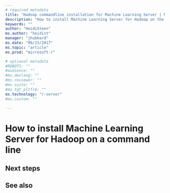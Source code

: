 ```yaml
---
# required metadata
title: "Hadoop commandline installation for Machine Learning Server | Microsoft Docs"
description: "How to install Machine Learning Server for Hadoop on the command line."
keywords: ""
author: "HeidiSteen"
ms.author: "heidist"
manager: "jhubbard"
ms.date: "09/15/2017"
ms.topic: "article"
ms.prod: "microsoft-r"

# optional metadata
#ROBOTS: ""
#audience: ""
#ms.devlang: ""
#ms.reviewer: ""
#ms.suite: ""
#ms.tgt_pltfrm: ""
ms.technology: "r-server"
#ms.custom: ""

---
```


# How to install Machine Learning Server for Hadoop on a command line


## Next steps

## See also